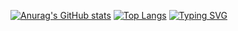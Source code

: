 [![Anurag's GitHub stats](https://github-readme-stats.vercel.app/api?username=svran)](https://github.com/anuraghazra/github-readme-stats)
[![Top Langs](https://github-readme-stats.vercel.app/api/top-langs/?username=svran&layout=compact)](https://github.com/anuraghazra/github-readme-stats)
[![Typing SVG](https://readme-typing-svg.herokuapp.com/?lines=First+line+of+text;Second+line+of+text)](https://git.io/typing-svg)
<!--
**svran/svran** is a ✨ _special_ ✨ repository because its `README.md` (this file) appears on your GitHub profile.

Here are some ideas to get you started:
◆◇
- 🔭 I’m currently working on ...
- 🌱 I’m currently learning ...
- 👯 I’m looking to collaborate on ...
- 🤔 I’m looking for help with ...
- 💬 Ask me about ...
- 📫 How to reach me: ...
- 😄 Pronouns: ...
- ⚡ Fun fact: ...
-->
